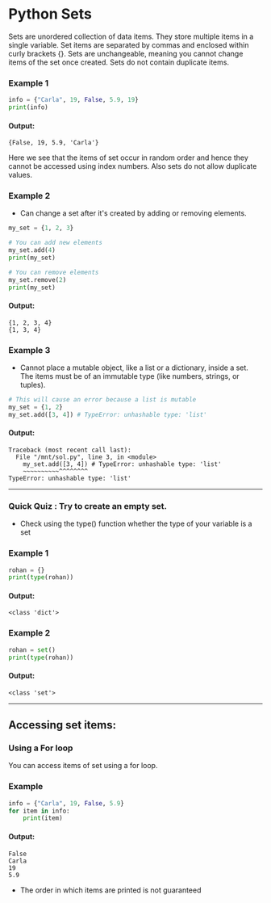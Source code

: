 # Python Sets
Sets are unordered collection of data items. They store multiple items in a single variable. Set items are separated by commas and enclosed within curly brackets {}. Sets are unchangeable, meaning you cannot change items of the set once created. Sets do not contain duplicate items.

### Example 1
```python
info = {"Carla", 19, False, 5.9, 19}
print(info)
```
#### Output:
```
{False, 19, 5.9, 'Carla'}
 ```
Here we see that the items of set occur in random order and hence they cannot be accessed using index numbers. Also sets do not allow duplicate values.

### Example 2
- Can change a set after it's created by adding or removing elements.
```python
my_set = {1, 2, 3}

# You can add new elements
my_set.add(4)
print(my_set) 

# You can remove elements
my_set.remove(2)
print(my_set)
```
#### Output:
```
{1, 2, 3, 4}
{1, 3, 4}
```

### Example 3
- Cannot place a mutable object, like a list or a dictionary, inside a set. The items must be of an immutable type (like numbers, strings, or tuples).
```python
# This will cause an error because a list is mutable
my_set = {1, 2}
my_set.add([3, 4]) # TypeError: unhashable type: 'list'
```
#### Output:
```
Traceback (most recent call last):
  File "/mnt/sol.py", line 3, in <module>
    my_set.add([3, 4]) # TypeError: unhashable type: 'list'
    ~~~~~~~~~~^^^^^^^^
TypeError: unhashable type: 'list'
 ```
---
 ### Quick Quiz : Try to create an empty set. 
 - Check using the type() function whether the type of your variable is a set

### Example 1
```python
rohan = {}
print(type(rohan))
```
#### Output:
```
<class 'dict'>
 ```

### Example 2
```python
rohan = set()
print(type(rohan))
```
#### Output:
```
<class 'set'>
 ```
---
## Accessing set items:
 
### Using a For loop
You can access items of set using a for loop. 

### Example
```python
info = {"Carla", 19, False, 5.9}
for item in info:
    print(item)
  ```
#### Output:
```
False
Carla
19
5.9
```
- The order in which items are printed is not guaranteed
